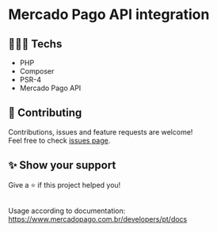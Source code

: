 # Mercado Pago API integration

## 👨🏻‍💻 Techs

* PHP
* Composer
* PSR-4
* Mercado Pago API

## 🤝 Contributing

Contributions, issues and feature requests are welcome!<br />Feel free to check [issues page](https://github.com/gsttvlima/mercado-pago/issues).

## ✨ Show your support

Give a ⭐️ if this project helped you!

##

Usage according to documentation: https://www.mercadopago.com.br/developers/pt/docs
